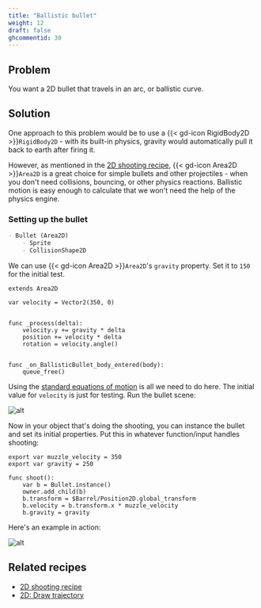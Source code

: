 ```yaml
---
title: "Ballistic bullet"
weight: 12
draft: false
ghcommentid: 30
---
```


## Problem

You want a 2D bullet that travels in an arc, or ballistic curve.

## Solution

One approach to this problem would be to use a {{< gd-icon RigidBody2D >}}`RigidBody2D` - with its built-in physics, gravity would automatically pull it back to earth after firing it.

However, as mentioned in the [2D shooting recipe](/godot_recipes/2d/2d_shooting/), {{< gd-icon Area2D >}}`Area2D` is a great choice for simple bullets and other projectiles - when you don't need collisions, bouncing, or other physics reactions. Ballistic motion is easy enough to calculate that we won't need the help of the physics engine.

### Setting up the bullet

```markdown
- Bullet (Area2D)
    - Sprite
    - CollisionShape2D
```

We can use {{< gd-icon Area2D >}}`Area2D`'s `gravity` property. Set it to `150` for the initial test.

```gdscript
extends Area2D

var velocity = Vector2(350, 0)


func _process(delta):
    velocity.y += gravity * delta
    position += velocity * delta
    rotation = velocity.angle()


func _on_BallisticBullet_body_entered(body):
    queue_free()
```

Using the [standard equations of motion](https://www.khanacademy.org/science/physics/one-dimensional-motion/kinematic-formulas/a/what-are-the-kinematic-formulas) is all we need to do here. The initial value for `velocity` is just for testing. Run the bullet scene:

![alt](/godot_recipes/img/2d_ballistic_01.gif)

Now in your object that's doing the shooting, you can instance the bullet and set its initial properties. Put this in whatever function/input handles shooting:

```gdscript
export var muzzle_velocity = 350
export var gravity = 250

func shoot():
    var b = Bullet.instance()
    owner.add_child(b)
    b.transform = $Barrel/Position2D.global_transform
    b.velocity = b.transform.x * muzzle_velocity
    b.gravity = gravity
```

Here's an example in action:

![alt](/godot_recipes/img/2d_ballistic_02.gif)

## Related recipes

- [2D shooting recipe](/godot_recipes/2d/2d_shooting/)
- [2D: Draw trajectory](/godot_recipes/2d/2d_draw_trajectory/)

